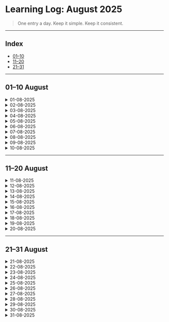 # Learning Log: August 2025

> One entry a day. Keep it simple. Keep it consistent.

---

## Index

- [01–10](#01–10-august)
- [11–20](#11–20-august)
- [21–31](#21–31-august)

---

## 01–10 August

<details>
<summary>01-08-2025</summary>

### Topics  
-  

### Notes  
-  

</details>

<details>
<summary>02-08-2025</summary>

### Topics  
-  

### Notes  
-  

</details>

<details>
<summary>03-08-2025</summary>

### Topics  
-  

### Notes  
-  

</details>

<details>
<summary>04-08-2025</summary>

### Topics  
-  

### Notes  
-  

</details>

<details>
<summary>05-08-2025</summary>

### Topics  
-  

### Notes  
-  

</details>

<details>
<summary>06-08-2025</summary>

### Topics  
-  

### Notes  
-  

</details>

<details>
<summary>07-08-2025</summary>

### Topics  
-  

### Notes  
-  

</details>

<details>
<summary>08-08-2025</summary>

### Topics  
-  

### Notes  
-  

</details>

<details>
<summary>09-08-2025</summary>

### Topics  
-  

### Notes  
-  

</details>

<details>
<summary>10-08-2025</summary>

### Topics  
-  

### Notes  
-  

</details>

---

## 11–20 August

<details>
<summary>11-08-2025</summary>

### Topics  
-  

### Notes  
-  

</details>

<details>
<summary>12-08-2025</summary>

### Topics  
-  

### Notes  
-  

</details>

<details>
<summary>13-08-2025</summary>

### Topics  
-  

### Notes  
-  

</details>

<details>
<summary>14-08-2025</summary>

### Topics  
-  

### Notes  
-  

</details>

<details>
<summary>15-08-2025</summary>

### Topics  
-  

### Notes  
-  

</details>

<details>
<summary>16-08-2025</summary>

### Topics  
-  

### Notes  
-  

</details>

<details>
<summary>17-08-2025</summary>

### Topics  
-  

### Notes  
-  

</details>

<details>
<summary>18-08-2025</summary>

### Topics  
-  

### Notes  
-  

</details>

<details>
<summary>19-08-2025</summary>

### Topics  
-  

### Notes  
-  

</details>

<details>
<summary>20-08-2025</summary>

### Topics  
-  

### Notes  
-  

</details>

---

## 21–31 August

<details>
<summary>21-08-2025</summary>

### Topics  
-  

### Notes  
-  

</details>

<details>
<summary>22-08-2025</summary>

### Topics  
-  

### Notes  
-  

</details>

<details>
<summary>23-08-2025</summary>

### Topics  
-  

### Notes  
-  

</details>

<details>
<summary>24-08-2025</summary>

### Topics  
-  

### Notes  
-  

</details>

<details>
<summary>25-08-2025</summary>

### Topics  
-  

### Notes  
-  

</details>

<details>
<summary>26-08-2025</summary>

### Topics  
-  

### Notes  
-  

</details>

<details>
<summary>27-08-2025</summary>

### Topics  
-  

### Notes  
-  

</details>

<details>
<summary>28-08-2025</summary>

### Topics  
-  

### Notes  
-  

</details>

<details>
<summary>29-08-2025</summary>

### Topics  
-  

### Notes  
-  

</details>

<details>
<summary>30-08-2025</summary>

### Topics  
-  

### Notes  
-  

</details>

<details>
<summary>31-08-2025</summary>

### Topics  
-  

### Notes  
-  

</details>
